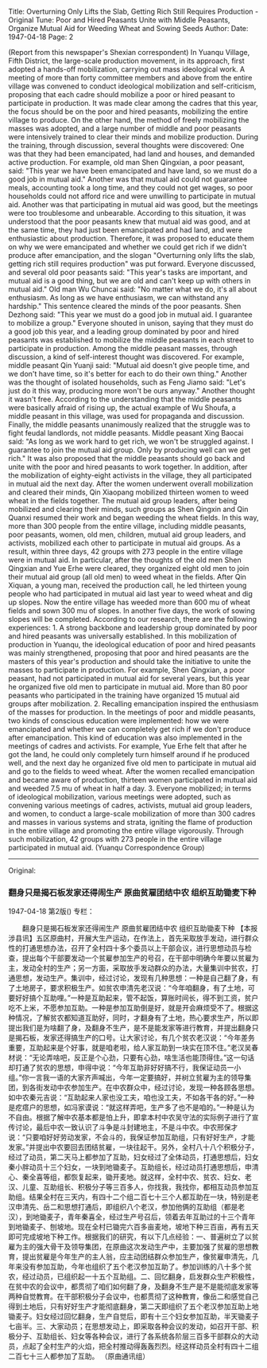 Title: Overturning Only Lifts the Slab, Getting Rich Still Requires Production - Original Tune: Poor and Hired Peasants Unite with Middle Peasants, Organize Mutual Aid for Weeding Wheat and Sowing Seeds
Author:
Date: 1947-04-18
Page: 2

(Report from this newspaper's Shexian correspondent) In Yuanqu Village, Fifth District, the large-scale production movement, in its approach, first adopted a hands-off mobilization, carrying out mass ideological work. A meeting of more than forty committee members and above from the entire village was convened to conduct ideological mobilization and self-criticism, proposing that each cadre should mobilize a poor or hired peasant to participate in production. It was made clear among the cadres that this year, the focus should be on the poor and hired peasants, mobilizing the entire village to produce. On the other hand, the method of freely mobilizing the masses was adopted, and a large number of middle and poor peasants were intensively trained to clear their minds and mobilize production. During the training, through discussion, several thoughts were discovered: One was that they had been emancipated, had land and houses, and demanded active production. For example, old man Shen Qingxian, a poor peasant, said: "This year we have been emancipated and have land, so we must do a good job in mutual aid." Another was that mutual aid could not guarantee meals, accounting took a long time, and they could not get wages, so poor households could not afford rice and were unwilling to participate in mutual aid. Another was that participating in mutual aid was good, but the meetings were too troublesome and unbearable. According to this situation, it was understood that the poor peasants knew that mutual aid was good, and at the same time, they had just been emancipated and had land, and were enthusiastic about production. Therefore, it was proposed to educate them on why we were emancipated and whether we could get rich if we didn't produce after emancipation, and the slogan "Overturning only lifts the slab, getting rich still requires production" was put forward. Everyone discussed, and several old poor peasants said: "This year's tasks are important, and mutual aid is a good thing, but we are old and can't keep up with others in mutual aid." Old man Wu Chuncai said: "No matter what we do, it's all about enthusiasm. As long as we have enthusiasm, we can withstand any hardship." This sentence cleared the minds of the poor peasants. Shen Dezhong said: "This year we must do a good job in mutual aid. I guarantee to mobilize a group." Everyone shouted in unison, saying that they must do a good job this year, and a leading group dominated by poor and hired peasants was established to mobilize the middle peasants in each street to participate in production. Among the middle peasant masses, through discussion, a kind of self-interest thought was discovered. For example, middle peasant Qin Yuanji said: "Mutual aid doesn't give people time, and we don't have time, so it's better for each to do their own thing." Another was the thought of isolated households, such as Feng Jiamo said: "Let's just do it this way, producing more won't be ours anyway." Another thought it wasn't free. According to the understanding that the middle peasants were basically afraid of rising up, the actual example of Wu Shoufa, a middle peasant in this village, was used for propaganda and discussion. Finally, the middle peasants unanimously realized that the struggle was to fight feudal landlords, not middle peasants. Middle peasant Xing Baocai said: "As long as we work hard to get rich, we won't be struggled against. I guarantee to join the mutual aid group. Only by producing well can we get rich." It was also proposed that the middle peasants should go back and unite with the poor and hired peasants to work together. In addition, after the mobilization of eighty-eight activists in the village, they all participated in mutual aid the next day. After the women underwent overall mobilization and cleared their minds, Qin Xiaopang mobilized thirteen women to weed wheat in the fields together. The mutual aid group leaders, after being mobilized and clearing their minds, such groups as Shen Qingxin and Qin Quanxi resumed their work and began weeding the wheat fields. In this way, more than 300 people from the entire village, including middle peasants, poor peasants, women, old men, children, mutual aid group leaders, and activists, mobilized each other to participate in mutual aid groups. As a result, within three days, 42 groups with 273 people in the entire village were in mutual aid. In particular, after the thoughts of the old men Shen Qingxian and Yue Erhe were cleared, they organized eight old men to join their mutual aid group (all old men) to weed wheat in the fields. After Qin Xiquan, a young man, received the production call, he led thirteen young people who had participated in mutual aid last year to weed wheat and dig up slopes. Now the entire village has weeded more than 600 mu of wheat fields and sown 300 mu of slopes. In another five days, the work of sowing slopes will be completed. According to our research, there are the following experiences: 1. A strong backbone and leadership group dominated by poor and hired peasants was universally established. In this mobilization of production in Yuanqu, the ideological education of poor and hired peasants was mainly strengthened, proposing that poor and hired peasants are the masters of this year's production and should take the initiative to unite the masses to participate in production. For example, Shen Qingxian, a poor peasant, had not participated in mutual aid for several years, but this year he organized five old men to participate in mutual aid. More than 80 poor peasants who participated in the training have organized 15 mutual aid groups after mobilization. 2. Recalling emancipation inspired the enthusiasm of the masses for production. In the meetings of poor and middle peasants, two kinds of conscious education were implemented: how we were emancipated and whether we can completely get rich if we don't produce after emancipation. This kind of education was also implemented in the meetings of cadres and activists. For example, Yue Erhe felt that after he got the land, he could only completely turn himself around if he produced well, and the next day he organized five old men to participate in mutual aid and go to the fields to weed wheat. After the women recalled emancipation and became aware of production, thirteen women participated in mutual aid and weeded 7.5 mu of wheat in half a day. 3. Everyone mobilized; in terms of ideological mobilization, various meetings were adopted, such as convening various meetings of cadres, activists, mutual aid group leaders, and women, to conduct a large-scale mobilization of more than 300 cadres and masses in various systems and strata, igniting the flame of production in the entire village and promoting the entire village vigorously. Through such mobilization, 42 groups with 273 people in the entire village participated in mutual aid.
(Yuanqu Correspondence Group)



<hr /> 

Original: 


### 翻身只是揭石板发家还得闹生产  原曲贫雇团结中农  组织互助锄麦下种

1947-04-18
第2版()
专栏：

　　翻身只是揭石板发家还得闹生产
    原曲贫雇团结中农
    组织互助锄麦下种
    【本报涉县讯】五区原曲村，开展大生产运动，在作法上，首先采取放手发动，进行群众性的打通思想办法，召开了全村四十多个委员以上干部会议，进行思想动员与检查，提出每个干部要发动一个贫雇参加生产的号召，在干部中明确今年要以贫雇为主，发动全村的生产；另一方面，采取放手发动群众的办法，大量集训中贫农，打通思想，发动生产。集训中，经过讨论，发现有几种思想：一种是自己翻了身，有了土地房子，要求积极生产。如贫农申清先老汉说：“今年咱翻身，有了土地，可要好好搞个互助哩。”一种是互助起来，管不起饭，算账时间长，得不到工资，贫户吃不上米，不愿参加互助。一种是参加互助倒是好，就是开会麻烦受不了。根据这种情况，了解贫农都知道互助好，同时，才翻身有了土地，热心要求生产，所以即提出我们是为啥翻了身，及翻身不生产，是不是能发家等进行教育，并提出翻身只是揭石板，发家还得搞生产的口号。让大家讨论，有几个贫农老汉说：“今年差务重要，互助起来是个好事，就是咱老啦，给人家互助到一块实在顶不住。”老汉吴春材说：“无论弄啥吧，反正是个心劲，只要有心劲，啥生活也能顶得住。”这一句话却打通了贫农的思想，申得中说：“今年互助非好好搞不行，我保证动员一小组。”你一言我一语的大家齐声喊出，今年一定要搞好，并树立贫雇为主的领导集团，到各街发动中农参加生产。在中农群众中，经过讨论，发现一种各顾各思想。如中农秦元吉说：“互助起来人家也没工夫，咱也没工夫，不如各干各的好。”一种是疙瘩户的思想，如冯家谟说：“就这样弄吧，生产多了也不是咱的。”一种是认为不自由。根据了解中农基本都是怕上升，即拿本村中农吴守法的实际例子进行了宣传讨论，最后中农一致认识了斗争是斗封建地主，不是斗中农。中农邢保才说：“只要咱好好劳动发家，不会斗的，我保证参加互助组，只有好好生产，才能发家。”并提出中农要回去团结贫雇，一块往起干。另外，全村八十八个积极分子，经过了动员，第二天马上都参加了互助，妇女经过了全体动员，打通思想后，妇女秦小胖动员十三个妇女，一块到地锄麦子。互助组长，经过动员打通思想后，申清心、秦全喜等组，都恢复起来，锄开麦地。就这样，全村中农、贫农、妇女、老汉、儿童、互助组长、积极分子等三百多人，你找我，我找你，都相互动员参加互助组。结果全村在三天内，有四十二个组二百七十三个人都互助在一块，特别是老汉申清先、岳二和思想打通后，即组织八个老汉，参加他俩的互助组（都是老汉），到地锄麦子，青年秦喜全，经过生产号召后，领着去年互助过的十三个青年到地锄麦子、刨坡地。现在全村已锄完六百多亩麦地，坡地下种三百亩，再有五天即可完成坡地下种工作。根据我们的研究，有以下几点经验：一、普遍树立了以贫雇为主的强大骨干及领导集团，在原曲这次发动生产中，主要加强了贫雇的思想教育，提出贫雇是今年生产的主人翁，应主动团结群众参加生产，像贫雇申清先，几年来没有参加互助，今年也组织了五个老汉参加互助了。参加训练的八十多个贫农，经过动员，已组织起一十五个互助组。二、回忆翻身，启发群众生产积极性，在贫中农的会议中，都贯彻了咱们如何翻了身，及翻身不生产是不是能彻底发家等两种自觉教育。在干部积极分子会议中，也都贯彻了这种教育，像岳二和感觉自己得到土地后，只有好好生产才能彻底翻身，第二天即组织了五个老汉参加互助上地锄麦子。妇女经过回忆翻身，生产自觉后，即有十三个妇女参加互助，半天锄麦子七亩半。三、大家动员；在思想发动上，即采取各种会议的发动，如召开干部、积极分子、互助组长、妇女等各种会议，进行了各系统各阶层三百多干部群众的大动员，点起了全村生产的火焰，把全村推动得轰轰烈烈。经这样动员全村有四十二组二百七十三人都参加了互助。
            （原曲通讯组）
